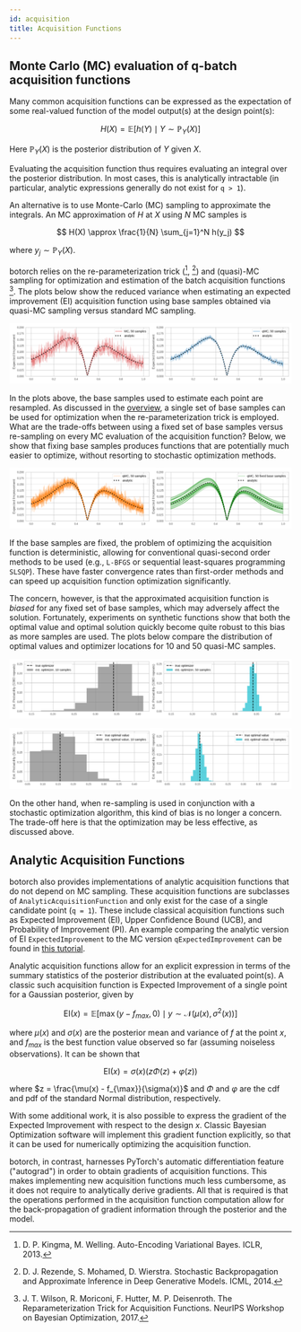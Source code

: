 ```yaml
---
id: acquisition
title: Acquisition Functions
---
```


## Monte Carlo (MC) evaluation of q-batch acquisition functions

Many common acquisition functions can be expressed as the expectation of some
real-valued function of the model output(s) at the design point(s):

$$ H(X) = \mathbb{E}\bigl[ h(Y) \mid Y \sim \mathbb{P}_Y(X) \bigr] $$

Here $\mathbb{P}_Y(X)$ is the posterior distribution of $Y$ given $X$.

Evaluating the acquisition function thus requires evaluating an integral over
the posterior distribution. In most cases, this is analytically intractable (in
particular, analytic expressions generally do not exist for `q > 1`).

An alternative is to use Monte-Carlo (MC) sampling to approximate the integrals.
An MC approximation of $H$ at $X$ using $N$ MC samples is

$$ H(X) \approx \frac{1}{N} \sum_{j=1}^N h(y_j) $$

where $y_j \sim \mathbb{P}_Y(X)$.

botorch relies on the re-parameterization trick ([^KingmaWelling2014], [^Rezende2014])
and (quasi)-MC sampling for optimization and estimation of the batch acquisition functions [^Wilson2017].
 The plots below show the reduced variance when estimating an expected improvement (EI) acquisition function using base
samples obtained via quasi-MC sampling versus standard MC sampling.

![MC_qMC](assets/EI_MC_qMC.png)

In the plots above, the base samples used to estimate each point are resampled.
As discussed in the [overview](./overview), a single set of base samples can be
used for optimization when the re-parameterization trick is employed. What are the
trade-offs between using a fixed set of base samples versus re-sampling on every
MC evaluation of the acquisition function? Below, we show that fixing base samples
produces functions that are potentially much easier to optimize, without resorting to
stochastic optimization methods.

![resampling_fixed](assets/EI_resampling_fixed.png)

If the base samples are fixed, the problem of optimizing the acquisition function
is deterministic, allowing for conventional quasi-second order methods to be used (e.g., `L-BFGS` or sequential
least-squares programming `SLSQP`). These have faster convergence rates than first-order
methods and can speed up acquisition function optimization significantly.

The concern, however, is that the approximated acquisition function is *biased* for any
fixed set of base samples, which may adversely affect the solution. Fortunately, experiments
on synthetic functions show that both the optimal value and optimal solution quickly become
quite robust to this bias as more samples are used. The plots below compare the distribution of optimal values and optimizer locations
for 10 and 50 quasi-MC samples.

![robust_optimizer](assets/EI_optimizer_hist.png)

![robust_value](assets/EI_optimal_val_hist.png)

On the other hand, when re-sampling is used in conjunction with a stochastic
optimization algorithm, this kind of bias is no longer a concern. The trade-off here is that
the optimization may be less effective, as discussed above.


[^KingmaWelling2014]: D. P. Kingma, M. Welling. Auto-Encoding Variational Bayes.
ICLR, 2013.

[^Rezende2014]: D. J. Rezende, S. Mohamed, D. Wierstra. Stochastic
Backpropagation and Approximate Inference in Deep Generative Models. ICML, 2014.

[^Wilson2017]: J. T. Wilson, R. Moriconi, F. Hutter, M. P. Deisenroth. The Reparameterization Trick for Acquisition Functions. NeurIPS Workshop on Bayesian Optimization, 2017.

## Analytic Acquisition Functions

botorch also provides implementations of analytic acquisition functions that
do not depend on MC sampling. These acquisition functions are subclasses of
`AnalyticAcquisitionFunction` and only exist for the case of a single candidate point (`q = 1`). These
include classical acquisition functions such as Expected Improvement (EI),
Upper Confidence Bound (UCB), and Probability of Improvement (PI). An example
comparing the analytic version of EI `ExpectedImprovement` to the MC version
`qExpectedImprovement` can be found in [this tutorial](../tutorials/compare_mc_analytic_acquisition).

Analytic acquisition functions allow for an explicit expression in terms of the
summary statistics of the posterior distribution at the evaluated point(s).
A classic such acquisition function is Expected Improvement of a single point
for a Gaussian posterior, given by

$$ \text{EI}(x) = \mathbb{E}\bigl[
\max(y - f_{max}, 0) \mid y\sim \mathcal{N}(\mu(x), \sigma^2(x))
\bigr] $$

where $\mu(x)$ and $\sigma(x)$ are the posterior mean and variance of $f$ at the
point $x$, and $f_{max}$ is the best function value observed so far (assuming
noiseless observations). It can be shown that

$$ \text{EI}(x) = \sigma(x) \bigl( z \Phi(z) + \varphi(z) \bigr)$$

where $z = \frac{\mu(x) - f_{\max}}{\sigma(x)}$ and $\Phi$ and $\varphi$ are
the cdf and pdf of the standard Normal distribution, respectively.

With some additional work, it is also possible to express the gradient of
the Expected Improvement with respect to the design $x$. Classic Bayesian
Optimization software will implement this gradient function explicitly, so that
it can be used for numerically optimizing the acquisition function.

botorch, in contrast, harnesses PyTorch's automatic differentiation feature
("autograd") in order to obtain gradients of acquisition functions. This makes
implementing new acquisition functions much less cumbersome, as it does not
require to analytically derive gradients. All that is required is that the
operations performed in the acquisition function computation allow for the
back-propagation of gradient information through the posterior and the model.
